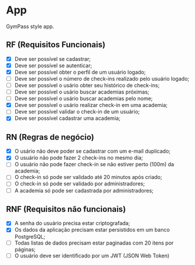 # App

GymPass style app.

## RF (Requisitos Funcionais)

- [X] Deve ser possível se cadastrar;
- [X] Deve ser possível se autenticar;
- [X] Deve ser possível obter o perfil de um usuário logado;
- [ ] Deve ser possível o número de check-ins realizado pelo usuário logado;
- [ ] Deve ser possível o usário obter seu histórico de check-ins;
- [ ] Deve ser possível o usário buscar academias próximas;
- [ ] Deve ser possível o usário buscar academias pelo nome;
- [X] Deve ser possível o usário realizar check-in em uma academia;
- [ ] Deve ser possível validar o check-in de um usuário;
- [X] Deve ser possível cadastrar uma academia;

## RN (Regras de negócio)

- [X] O usário não deve poder se cadastrar com um e-mail duplicado;
- [X] O usuário não pode fazer 2 check-ins no mesmo dia;
- [ ] O usuário não pode fazer check-in se não estiver perto (100m) da academia;
- [ ] O check-in só pode ser validado até 20 minutos após criado;
- [ ] O check-in só pode ser validado por administradores;
- [ ] A academia só pode ser cadastrada por administradores;

## RNF (Requisitos não funcionais)

- [X] A senha do usuário precisa estar criptografada;
- [X] Os dados da aplicação precisam estar persistidos em um banco PostgreSQL;
- [ ] Todas listas de dados precisam estar paginadas com 20 itens por páginas;
- [ ] O usuário deve ser identificado por um JWT (JSON Web Token)